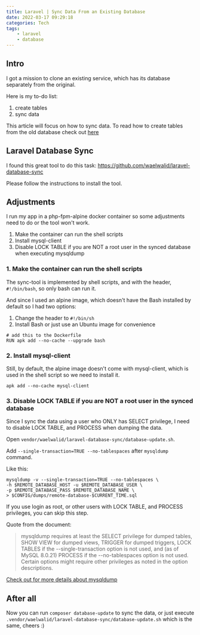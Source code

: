 ```yaml
---
title: Laravel | Sync Data From an Existing Database
date: 2022-03-17 09:29:18
categories: Tech
tags:
    - laravel
    - database
---
```


## Intro

I got a mission to clone an existing service, which has its database separately from the original.

Here is my to-do list:
1. create tables
2. sync data

This article will focus on how to sync data. To read how to create tables from the old database check out [here](/laravel-migration-from-an-existing-database)

## Laravel Database Sync

I found this great tool to do this task: https://github.com/waelwalid/laravel-database-sync

Please follow the instructions to install the tool.

## Adjustments

I run my app in a php-fpm-alpine docker container so some adjustments need to do or the tool won't work.

1. Make the container can run the shell scripts
2. Install mysql-client
3. Disable LOCK TABLE if you are NOT a root user in the synced database when executing mysqldump

### 1. Make the container can run the shell scripts
The sync-tool is implemented by shell scripts, and with the header, `#!/bin/bash`, so only bash can run it.

And since I used an alpine image, which doesn't have the Bash installed by default so I had two options:
1. Change the header to `#!/bin/sh`
2. Install Bash or just use an Ubuntu image for convenience

```
# add this to the Dockerfile
RUN apk add --no-cache --upgrade bash
```

### 2. Install mysql-client
Still, by default, the alpine image doesn't come with mysql-client, which is used in the shell script so we need to install it.

```
apk add --no-cache mysql-client
```

### 3. Disable LOCK TABLE if you are NOT a root user in the synced database


Since I sync the data using a user who ONLY has SELECT privilege, I need to disable LOCK TABLE, and PROCESS when dumping the data.

Open `vendor/waelwalid/laravel-database-sync/database-update.sh`.

Add `--single-transaction=TRUE --no-tablespaces` after `mysqldump` command.

Like this: 
```
mysqldump -v --single-transaction=TRUE --no-tablespaces \
-h $REMOTE_DATABASE_HOST -u $REMOTE_DATABASE_USER \
-p $REMOTE_DATABASE_PASS $REMOTE_DATABASE_NAME \
> $CONFIG/dumps/remote-database-$CURRENT_TIME.sql
```

If you use login as root, or other users with LOCK TABLE, and PROCESS privileges, you can skip this step.

Quote from the document:
> mysqldump requires at least the SELECT privilege for dumped tables, SHOW VIEW for dumped views, TRIGGER for dumped triggers, LOCK TABLES if the --single-transaction option is not used, and (as of MySQL 8.0.21) PROCESS if the --no-tablespaces option is not used. Certain options might require other privileges as noted in the option descriptions.
> 
[Check out for more details about mysqldump](https://dev.mysql.com/doc/refman/8.0/en/mysqldump.html)

## After all

Now you can run `composer database-update` to sync the data, or just execute `.vendor/waelwalid/laravel-database-sync/database-update.sh` which is the same, cheers :)